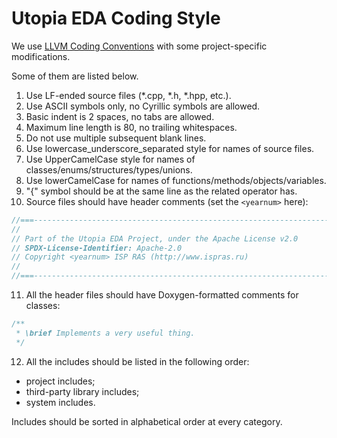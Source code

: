 [//]: <> (SPDX-License-Identifier: Apache-2.0)

# Utopia EDA Coding Style

We use [LLVM Coding Conventions](https://llvm.org/docs/CodingStandards.html)
with some project-specific modifications.

Some of them are listed below.

1. Use LF-ended source files (*.cpp, *.h, *.hpp, etc.).
2. Use ASCII symbols only, no Cyrillic symbols are allowed.
3. Basic indent is 2 spaces, no tabs are allowed.
4. Maximum line length is 80, no trailing whitespaces.
5. Do not use multiple subsequent blank lines.
6. Use lowercase_underscore_separated style for names of source files.
7. Use UpperCamelCase style for names of classes/enums/structures/types/unions.
8. Use lowerCamelCase for names of functions/methods/objects/variables.
9. "{" symbol should be at the same line as the related operator has.
10. Source files should have header comments (set the `<yearnum>` here):
```cpp
//===----------------------------------------------------------------------===//
//
// Part of the Utopia EDA Project, under the Apache License v2.0
// SPDX-License-Identifier: Apache-2.0
// Copyright <yearnum> ISP RAS (http://www.ispras.ru)
//
//===----------------------------------------------------------------------===//
```
11. All the header files should have Doxygen-formatted comments for classes:
```cpp
/**
 * \brief Implements a very useful thing.
 */
```

12. All the includes should be listed in the following order:
  - project includes;
  - third-party library includes;
  - system includes.

Includes should be sorted in alphabetical order at every category.
